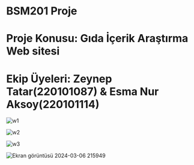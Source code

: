 # BSM201 Proje
# Proje Konusu: Gıda İçerik Araştırma Web sitesi 
# Ekip Üyeleri: Zeynep Tatar(220101087) & Esma Nur Aksoy(220101114)


![w1](https://github.com/zeynep-pixel/foodIngredientResearchWebsite/assets/55032271/d1b96de6-ae36-43ce-8c27-864e6e957c1c)

![w2](https://github.com/zeynep-pixel/foodIngredientResearchWebsite/assets/55032271/2871241f-27e0-4468-a33b-4bdfc9dfe987)

![w3](https://github.com/zeynep-pixel/foodIngredientResearchWebsite/assets/55032271/eff8a185-efc9-46e5-9da8-43c51f1a2eef)

![Ekran görüntüsü 2024-03-06 215949](https://github.com/zeynep-pixel/foodIngredientResearchWebsite/assets/55032271/a230def2-b5ce-40c5-b4d0-4117df579603)
